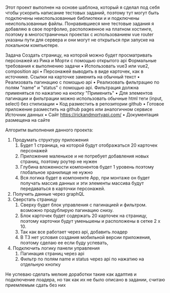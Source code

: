 Этот проект выполнен на основе шаблона, который я сделал под себя чтобы ускорить написание тестовых заданий, поэтому тут могут быть подключены неиспользованные библиотеки и и подключены неиспользованные файлы. 
Понравившиеся мне тестовые задания я добавляю в свое портфолио, расположенное на платном хостинге, поэтому в многостраничных проектах с использованием vue router указаны пути для сервера и они могут не открыться при запуске на локальном компьютере.

Задача
Создать страницу, на которой можно будет просматривать персонажей из Рика и Морти с помощью открытого api
Формальные требования к выполнению задачи
• Использовать vue3 или vue2, composition api
• Персонажей выводить в виде карточек, как в источнике. Ссылки на карточке заменить на обычный текст
• Реализовать пагинацию с помощью api
• Реализовать фильтрацию по полям "name" и "status" с помощью api. Фильтрация должна применяться по
нажатию на кнопку "Применить"
• Для элементов пагинации и фильтрации можно использовать обычные html теги (input, select) без
стилизации
• Код разместить в репозитории github
• Готовое приложение разместить на github pages или аналогичном сервисе
Источник данных
• Сайт https://rickandmortyapi.com/
• Документация размещена на сайте

Алгоритм выполнения данного проекта:
1. Продумать структуру приложения
   1. Будет 1 страница, на которой будут отображаться 20 карточек персонажей
   2. Приложение маленькое и не потребует добавления новых страниц, поэтому роутер не нужен
   3. Глубина вложенности компонентов будет 1 уровень поэтому глобальное хранилище не нужно
   4. Вся логика будет в компоненте App, при монтаже он будет получать массив данных и эти элементы массива будут передаваться в карточки персонажей. 
2. Получить данные через graphQL
3. Сверстать страницу
   1. Сверху будет блок управления с пагинацией и фильтром. возможно продублирую пагинацию снизу.
   2. Блок карточек будет содержать 20 карточек на страницу, поэтому карточки будут уменьшены и расположены в сетке 2 х 10.
   3. Так как все работает через api, добавить лоадер
   4. В ТЗ нет условия создания мобильной версии приложения, поэтому сделаю ее если буду успевать, 
4. Подключить логику панели управления
   1. Пагинация страниц через api 
   2. Фильтр по полям name и status через api по нажатию на отдельную кнопку

Не успеваю сделать мелкие доработки такие как адаптив и подключение лоадера, но так как их не было описано в задании, считаю приемлемым сдать без них
